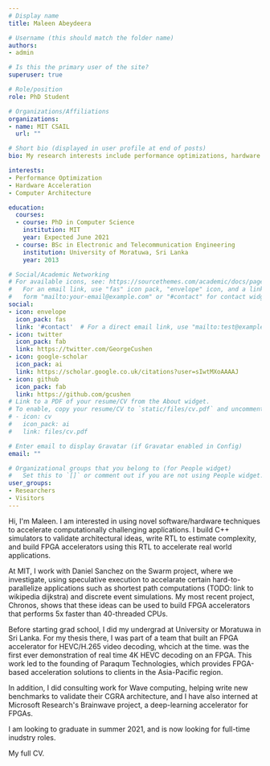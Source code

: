 ```yaml
---
# Display name
title: Maleen Abeydeera

# Username (this should match the folder name)
authors:
- admin

# Is this the primary user of the site?
superuser: true

# Role/position
role: PhD Student

# Organizations/Affiliations
organizations:
- name: MIT CSAIL
  url: ""

# Short bio (displayed in user profile at end of posts)
bio: My research interests include performance optimizations, hardware accelerelation, and computer architecture.

interests:
- Performance Optimization
- Hardware Acceleration
- Computer Architecture

education:
  courses:
  - course: PhD in Computer Science
    institution: MIT
    year: Expected June 2021
  - course: BSc in Electronic and Telecommunication Engineering
    institution: University of Moratuwa, Sri Lanka
    year: 2013

# Social/Academic Networking
# For available icons, see: https://sourcethemes.com/academic/docs/page-builder/#icons
#   For an email link, use "fas" icon pack, "envelope" icon, and a link in the
#   form "mailto:your-email@example.com" or "#contact" for contact widget.
social:
- icon: envelope
  icon_pack: fas
  link: '#contact'  # For a direct email link, use "mailto:test@example.org".
- icon: twitter
  icon_pack: fab
  link: https://twitter.com/GeorgeCushen
- icon: google-scholar
  icon_pack: ai
  link: https://scholar.google.co.uk/citations?user=sIwtMXoAAAAJ
- icon: github
  icon_pack: fab
  link: https://github.com/gcushen
# Link to a PDF of your resume/CV from the About widget.
# To enable, copy your resume/CV to `static/files/cv.pdf` and uncomment the lines below.
# - icon: cv
#   icon_pack: ai
#   link: files/cv.pdf

# Enter email to display Gravatar (if Gravatar enabled in Config)
email: ""

# Organizational groups that you belong to (for People widget)
#   Set this to `[]` or comment out if you are not using People widget.
user_groups:
- Researchers
- Visitors
---
```


Hi, I'm Maleen. I am interested in using novel software/hardware techniques to accelerate computationally challenging applications. I build C++ simulators to validate architectural ideas, write RTL to estimate complexity, and build FPGA accelerators using this RTL to accelerate real world applications.

At MIT, I work with Daniel Sanchez on the Swarm project, where we investigate, using speculative execution to accelarate certain hard-to-parallelize applications such as shortest path computations (TODO: link to wikipedia dijkstra) and discrete event simulations. My most recent project, Chronos, shows that these ideas can be used to build FPGA accelerators that performs 5x faster than 40-threaded CPUs.

Before starting grad school, I did my undergrad at University or Moratuwa in Sri Lanka. For my thesis there, I was part of a team that built an FPGA accelerator for HEVC/H.265 video decoding, whcich at the time. was the first ever demonstration of real time 4K HEVC decoding on an FPGA. This work led to the founding of Paraqum Technologies, which provides FPGA-based acceleration solutions to clients in the Asia-Pacific region.

In addition, I did consulting work for Wave computing, helping write new benchmarks to validate their CGRA architecture, and I have also interned at Microsoft Research's Brainwave project, a deep-learning accelerator for FPGAs.

I am looking to graduate in summer 2021, and is now looking for full-time inudstry roles.

My full CV.



